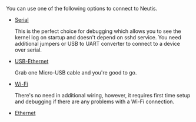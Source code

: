 
You can use one of the following options to connect to Neutis.

- [Serial](serial.md)

    This is the perfect choice for debugging which allows you to see the kernel log on startup and doesn't
    depend on sshd service. You need additional jumpers or USB to UART converter to connect to a device over serial.

- [USB-Ethernet](usb-ethernet.md)

    Grab one Micro-USB cable and you're good to go.

- [Wi-Fi](wifi.md)

    There's no need in additional wiring, however, it requires
    first time setup and debugging if there are any problems
    with a Wi-Fi connection.

- [Ethernet](ethernet.md)
